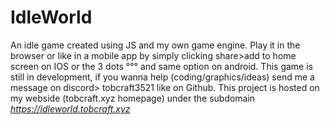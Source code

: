 # IdleWorld
An idle game created using JS and my own game engine.
Play it in the browser or like in a mobile app by simply clicking share>add to home screen on IOS or the 3 dots °°° and same option on android. 
This game is still in development, if you wanna help (coding/graphics/ideas) send me a message on discord> tobcraft3521 like on Github.
This project is hosted on my webside (tobcraft.xyz homepage) under the subdomain *https://idleworld.tobcraft.xyz*
